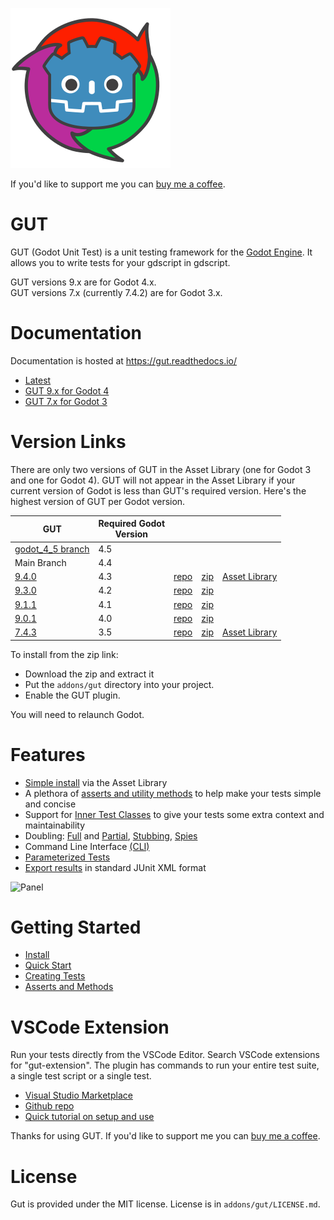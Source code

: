 ![gut logo](images/gut_logo_256x256.png)


If you'd like to support me you can [buy me a coffee](https://buymeacoffee.com/bitwes).

# GUT
GUT (Godot Unit Test) is a unit testing framework for the [Godot Engine](https://godotengine.org/).  It allows you to write tests for your gdscript in gdscript.

GUT versions 9.x are for Godot 4.x.<br>
GUT versions 7.x (currently 7.4.2) are for Godot 3.x.




# Documentation
Documentation is hosted at https://gut.readthedocs.io/
* [Latest](https://gut.readthedocs.io/en/latest)
* [GUT 9.x for Godot 4](https://gut.readthedocs.io/en/v9.4.0/Quick-Start.html)
* [GUT 7.x for Godot 3](https://gut.readthedocs.io/en/v7.4.2/Quick-Start.html)




# Version Links
There are only two versions of GUT in the Asset Library (one for Godot 3 and one for Godot 4).  GUT will not appear in the Asset Library if your current version of Godot is less than GUT's required version.  Here's the highest version of GUT per Godot version.

|GUT|Required Godot<br>Version||||
|-|-|-|-|-|
|[godot_4_5 branch](https://github.com/bitwes/Gut/tree/godot_4_5) | 4.5| |
|Main Branch |4.4| | |
|[9.4.0](https://github.com/bitwes/Gut/releases/tag/v9.4.0)|4.3|[repo](https://github.com/bitwes/Gut/tree/v9.4.0)|[zip](https://github.com/bitwes/Gut/archive/refs/tags/v9.4.0.zip)|[Asset Library](https://godotengine.org/asset-library/asset/1709)|
|[9.3.0](https://github.com/bitwes/Gut/releases/tag/v9.3.0)|4.2|[repo](https://github.com/bitwes/Gut/tree/v9.3.0)|[zip](https://github.com/bitwes/Gut/archive/refs/tags/v9.3.0.zip)||
|[9.1.1](https://github.com/bitwes/Gut/releases/tag/v9.1.1)|4.1|[repo](https://github.com/bitwes/Gut/tree/v9.1.1)|[zip](https://github.com/bitwes/Gut/archive/refs/tags/v9.1.1.zip)||
|[9.0.1](https://github.com/bitwes/Gut/releases/tag/v9.0.1)|4.0|[repo](https://github.com/bitwes/Gut/tree/v9.0.1)|[zip](https://github.com/bitwes/Gut/archive/refs/tags/v9.0.1.zip)||
|[7.4.3](https://github.com/bitwes/Gut/releases/tag/v7.4.3)|3.5|[repo](https://github.com/bitwes/Gut/tree/v7.4.3)|[zip](https://github.com/bitwes/Gut/archive/refs/tags/v7.4.3.zip)|[Asset Library](https://godotengine.org/asset-library/asset/54)|

To install from the zip link:
* Download the zip and extract it
* Put the `addons/gut` directory into your project.
* Enable the GUT plugin.

You will need to relaunch Godot.




# Features
* [Simple install](https://gut.readthedocs.io/en/latest/Install.html) via the Asset Library
* A plethora of [asserts and utility methods](https://gut.readthedocs.io/en/latest/Asserts-and-Methods.html) to help make your tests simple and concise
* Support for [Inner Test Classes](https://gut.readthedocs.io/en/latest/Inner-Test-Classes.html) to give your tests some extra context and maintainability
* Doubling:  [Full](https://gut.readthedocs.io/en/latest/Doubles.html) and [Partial](https://gut.readthedocs.io/en/latest/Partial-Doubles.html), [Stubbing](https://gut.readthedocs.io/en/latest/Stubbing.html), [Spies](https://gut.readthedocs.io/en/latest/Spies.html)
* Command Line Interface [(CLI)](https://gut.readthedocs.io/en/latest/Command-Line.html)
* [Parameterized Tests](https://gut.readthedocs.io/en/latest/Parameterized-Tests.html)
* [Export results](https://gut.readthedocs.io/en/latest/Export-Test-Results.html) in standard JUnit XML format

![Panel](https://gut.readthedocs.io/en/latest/_images/gut_panel.png)




# Getting Started
* [Install](https://gut.readthedocs.io/en/latest/Install.html)
* [Quick Start](https://gut.readthedocs.io/en/latest/Quick-Start.html)
* [Creating Tests](https://gut.readthedocs.io/en/latest/Creating-Tests.html)
* [Asserts and Methods](https://gut.readthedocs.io/en/latest/Asserts-and-Methods.html)




# VSCode Extension
Run your tests directly from the VSCode Editor.  Search VSCode extensions for "gut-extension".  The plugin has commands to run your entire test suite, a single test script or a single test.
* [Visual Studio Marketplace](https://marketplace.visualstudio.com/items?itemName=bitwes.gut-extension)
* [Github repo](https://github.com/bitwes/gut-extension)
* [Quick tutorial on setup and use](https://youtu.be/pqcA8A52CMs)


Thanks for using GUT.  If you'd like to support me you can [buy me a coffee](https://buymeacoffee.com/bitwes).

# License
Gut is provided under the MIT license.  License is in `addons/gut/LICENSE.md`.
